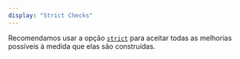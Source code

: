 ```yaml
---
display: "Strict Checks"
---
```


Recomendamos usar a opção [`strict`](#strict) para aceitar todas as melhorias possíveis à medida que elas são construídas.
